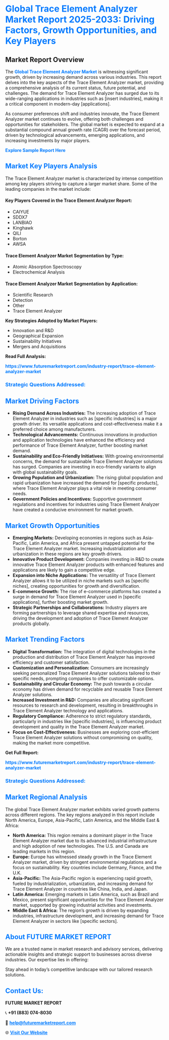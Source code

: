 <h1 style="color: #007BFF;">Global Trace Element Analyzer Market Report 2025-2033: Driving Factors, Growth Opportunities, and Key Players</h1>

<section id="overview">
<h2>Market Report Overview</h2>
<p>The <a href="https://www.futuremarketreport.com/industry-report/trace-element-analyzer-market" style="color: #007BFF; text-decoration: none;"><strong>Global Trace Element Analyzer Market</strong></a> is witnessing significant growth, driven by increasing demand across various industries. This report delves into the key aspects of the Trace Element Analyzer market, providing a comprehensive analysis of its current status, future potential, and challenges. The demand for Trace Element Analyzer has surged due to its wide-ranging applications in industries such as [insert industries], making it a critical component in modern-day [applications].</p>
<p>As consumer preferences shift and industries innovate, the Trace Element Analyzer market continues to evolve, offering both challenges and opportunities for stakeholders. The global market is expected to expand at a substantial compound annual growth rate (CAGR) over the forecast period, driven by technological advancements, emerging applications, and increasing investments by major players.</p>
</section>

<section id="overview">
<p><a href="https://www.futuremarketreport.com/request-sample/reportId=128211" style="color: #007BFF; text-decoration: none;"><strong>Explore Sample Report Here</strong></a></p>
</section>

<section id="key-players">
<h2 style="color: #007BFF;">Market Key Players Analysis</h2>
<p>The Trace Element Analyzer market is characterized by intense competition among key players striving to capture a larger market share. Some of the leading companies in the market include:</p>
<h4>Key Players Covered in the Trace Element Analyzer Report:</h4>
<ul><li>CAIYUE</li><li>SDDX7</li><li>LANBIAO</li><li>Kinghawk</li><li>QILI</li><li>Borton</li><li>AWSA</li></ul>
<h4>Trace Element Analyzer Market Segmentation by Type:</h4>
<ul><li>Atomic Absorption Spectroscopy</li><li>Electrochemical Analysis</li></ul>

<h4>Trace Element Analyzer Market Segmentation by Application:</h4>
<ul><li>Scientific Research</li><li>Detection</li><li>Other</li><li>Trace Element Analyzer</li></ul>
<p><strong>Key Strategies Adopted by Market Players:</strong></p>
<ul>
<li>Innovation and R&D</li>
<li>Geographical Expansion</li>
<li>Sustainability Initiatives</li>
<li>Mergers and Acquisitions</li>
</ul>
</section>

<section>
<p><strong>Read Full Analysis: </strong></p><a href="https://www.futuremarketreport.com/industry-report/trace-element-analyzer-market" style="color: #007BFF; text-decoration: none;"><strong>https://www.futuremarketreport.com/industry-report/trace-element-analyzer-market</strong></a>
<h3 style="color: #007BFF;">Strategic Questions Addressed:</h3>
</section>

<section id="driving-factors">
<h2 style="color: #007BFF;">Market Driving Factors</h2>
<ul>
<li><strong>Rising Demand Across Industries:</strong> The increasing adoption of Trace Element Analyzer in industries such as [specific industries] is a major growth driver. Its versatile applications and cost-effectiveness make it a preferred choice among manufacturers.</li>
<li><strong>Technological Advancements:</strong> Continuous innovations in production and application technologies have enhanced the efficiency and performance of Trace Element Analyzer, further boosting market demand.</li>
<li><strong>Sustainability and Eco-Friendly Initiatives:</strong> With growing environmental concerns, the demand for sustainable Trace Element Analyzer solutions has surged. Companies are investing in eco-friendly variants to align with global sustainability goals.</li>
<li><strong>Growing Population and Urbanization:</strong> The rising global population and rapid urbanization have increased the demand for [specific products], where Trace Element Analyzer plays a vital role in meeting consumer needs.</li>
<li><strong>Government Policies and Incentives:</strong> Supportive government regulations and incentives for industries using Trace Element Analyzer have created a conducive environment for market growth.</li>
</ul>
</section>

<section id="growth-opportunities">
<h2 style="color: #007BFF;">Market Growth Opportunities</h2>
<ul>
<li><strong>Emerging Markets:</strong> Developing economies in regions such as Asia-Pacific, Latin America, and Africa present untapped potential for the Trace Element Analyzer market. Increasing industrialization and urbanization in these regions are key growth drivers.</li>
<li><strong>Innovative Product Development:</strong> Companies investing in R&D to create innovative Trace Element Analyzer products with enhanced features and applications are likely to gain a competitive edge.</li>
<li><strong>Expansion into Niche Applications:</strong> The versatility of Trace Element Analyzer allows it to be utilized in niche markets such as [specific niches], creating opportunities for growth and diversification.</li>
<li><strong>E-commerce Growth:</strong> The rise of e-commerce platforms has created a surge in demand for Trace Element Analyzer used in [specific applications], further boosting market growth.</li>
<li><strong>Strategic Partnerships and Collaborations:</strong> Industry players are forming partnerships to leverage shared expertise and resources, driving the development and adoption of Trace Element Analyzer products globally.</li>
</ul>
</section>

<section id="trending-factors">
<h2 style="color: #007BFF;">Market Trending Factors</h2>
<ul>
<li><strong>Digital Transformation:</strong> The integration of digital technologies in the production and distribution of Trace Element Analyzer has improved efficiency and customer satisfaction.</li>
<li><strong>Customization and Personalization:</strong> Consumers are increasingly seeking personalized Trace Element Analyzer solutions tailored to their specific needs, prompting companies to offer customizable options.</li>
<li><strong>Sustainability and Circular Economy:</strong> The push towards a circular economy has driven demand for recyclable and reusable Trace Element Analyzer solutions.</li>
<li><strong>Increased Investment in R&D:</strong> Companies are allocating significant resources to research and development, resulting in breakthroughs in Trace Element Analyzer technology and applications.</li>
<li><strong>Regulatory Compliance:</strong> Adherence to strict regulatory standards, particularly in industries like [specific industries], is influencing product development and quality in the Trace Element Analyzer market.</li>
<li><strong>Focus on Cost-Effectiveness:</strong> Businesses are exploring cost-efficient Trace Element Analyzer solutions without compromising on quality, making the market more competitive.</li>
</ul>
</section>

<section>
<p><strong>Get Full Report: </strong></p><a href="https://www.futuremarketreport.com/industry-report/trace-element-analyzer-market" style="color: #007BFF; text-decoration: none;"><strong>https://www.futuremarketreport.com/industry-report/trace-element-analyzer-market</strong></a>
<h3 style="color: #007BFF;">Strategic Questions Addressed:</h3>
</section>


<section id="regional-analysis">
<h2 style="color: #007BFF;">Market Regional Analysis</h2>
<p>The global Trace Element Analyzer market exhibits varied growth patterns across different regions. The key regions analyzed in this report include North America, Europe, Asia-Pacific, Latin America, and the Middle East & Africa:</p>
<ul>
<li><strong>North America:</strong> This region remains a dominant player in the Trace Element Analyzer market due to its advanced industrial infrastructure and high adoption of new technologies. The U.S. and Canada are leading markets in this region.</li>
<li><strong>Europe:</strong> Europe has witnessed steady growth in the Trace Element Analyzer market, driven by stringent environmental regulations and a focus on sustainability. Key countries include Germany, France, and the U.K.</li>
<li><strong>Asia-Pacific:</strong> The Asia-Pacific region is experiencing rapid growth, fueled by industrialization, urbanization, and increasing demand for Trace Element Analyzer in countries like China, India, and Japan.</li>
<li><strong>Latin America:</strong> Emerging markets in Latin America, such as Brazil and Mexico, present significant opportunities for the Trace Element Analyzer market, supported by growing industrial activities and investments.</li>
<li><strong>Middle East & Africa:</strong> The region’s growth is driven by expanding industries, infrastructure development, and increasing demand for Trace Element Analyzer in sectors like [specific sectors].</li>
</ul>
</section>

<footer>
<h2 style="color: #007BFF;">About FUTURE MARKET REPORT</h2>
<p>We are a trusted name in market research and advisory services, delivering actionable insights and strategic support to businesses across diverse industries. Our expertise lies in offering:</p>

<p>Stay ahead in today’s competitive landscape with our tailored research solutions.</p>

<h2 style="color: #007BFF;">Contact Us:</h2>
<p><strong>FUTURE MARKET REPORT</strong></p>
<p>📞 <strong>+91 (883) 074-8030</strong></p>
<p>📧 <strong><a href="mailto:help@futuremarketreport.com" style="color: #007BFF;">help@futuremarketreport.com</a></strong></p>
<p>🌐 <strong><a href="https://www.futuremarketreport.com/" style="color: #007BFF;">Visit Our Website</a></strong></p>
</footer>